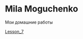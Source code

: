 # Mila Moguchenko

Мои домашние работы

[Lesson_7](https://linca78.github.io/Lesson_7/index.html "Описание") 
